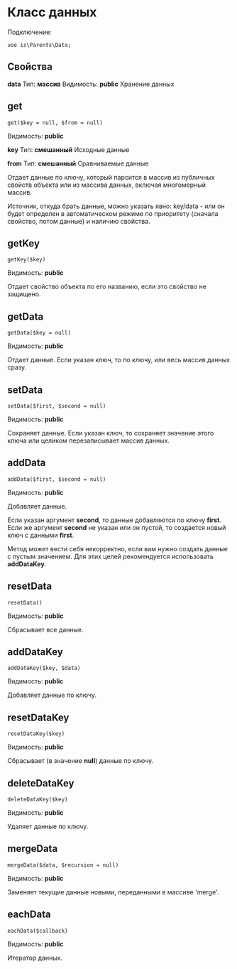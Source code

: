 # Класс данных

Подключение:

    use is\Parents\Data;

## Свойства

**data**
Тип: **массив**
Видимость: **public**
Хранение данных

## get

	get($key = null, $from = null)

Видимость: **public**

**key**
Тип: **смешанный**
Исходные данные

**from**
Тип: **смешанный**
Сравниваемые данные

Отдает данные по ключу, который парсится в массив из публичных свойств объекта или из массива данных, включая многомерный массив.

Источник, откуда брать данные, можно указать явно: key/data - или он будет определен в автоматическом режиме по приоритету (сначала свойство, потом данные) и наличию свойства.

## getKey

	getKey($key)

Видимость: **public**

Отдает свойство объекта по его названию, если это свойство не защищено.

## getData

	getData($key = null)

Видимость: **public**

Отдает данные. Если указан ключ, то по ключу, или весь массив данных сразу.

## setData

	setData($first, $second = null)

Видимость: **public**

Сохраняет данные. Если указан ключ, то сохраняет значение этого ключа или целиком перезаписывает массив данных.

## addData

	addData($first, $second = null)

Видимость: **public**

Добавляет данные.

Если указан аргумент **second**, то данные добавляются по ключу **first**. Если же аргумент **second** не указан или он пустой, то создается новый ключ с данными **first**.

Метод может вести себя некорректно, если вам нужно создать данные с пустым значением. Для этих целей рекомендуется использовать **addDataKey**.

## resetData

	resetData()

Видимость: **public**

Сбрасывает все данные.

## addDataKey

	addDataKey($key, $data)

Видимость: **public**

Добавляет данные по ключу.

## resetDataKey

	resetDataKey($key)

Видимость: **public**

Сбрасывает (в значение **null**) данные по ключу.

## deleteDataKey

	deleteDataKey($key)

Видимость: **public**

Удаляет данные по ключу.

## mergeData

	mergeData($data, $recursion = null)

Видимость: **public**

Заменяет текущие данные новыми, переданными в массиве 'merge'.

## eachData

	eachData($callback)

Видимость: **public**

Итератор данных.
